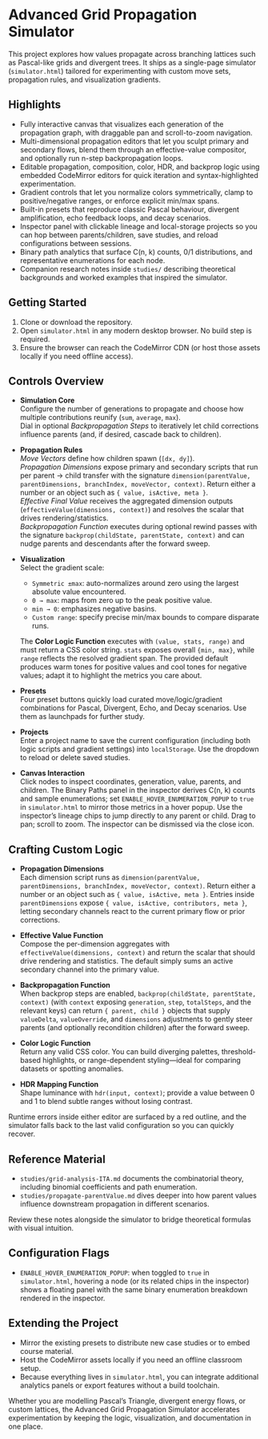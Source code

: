 # Advanced Grid Propagation Simulator

This project explores how values propagate across branching lattices such as Pascal-like grids and divergent trees. It ships as a single-page simulator (`simulator.html`) tailored for experimenting with custom move sets, propagation rules, and visualization gradients.

## Highlights
- Fully interactive canvas that visualizes each generation of the propagation graph, with draggable pan and scroll-to-zoom navigation.
- Multi-dimensional propagation editors that let you sculpt primary and secondary flows, blend them through an effective-value compositor, and optionally run n-step backpropagation loops.
- Editable propagation, composition, color, HDR, and backprop logic using embedded CodeMirror editors for quick iteration and syntax-highlighted experimentation.
- Gradient controls that let you normalize colors symmetrically, clamp to positive/negative ranges, or enforce explicit min/max spans.
- Built-in presets that reproduce classic Pascal behaviour, divergent amplification, echo feedback loops, and decay scenarios.
- Inspector panel with clickable lineage and local-storage projects so you can hop between parents/children, save studies, and reload configurations between sessions.
- Binary path analytics that surface C(n, k) counts, 0/1 distributions, and representative enumerations for each node.
- Companion research notes inside `studies/` describing theoretical backgrounds and worked examples that inspired the simulator.

## Getting Started
1. Clone or download the repository.
2. Open `simulator.html` in any modern desktop browser. No build step is required.
3. Ensure the browser can reach the CodeMirror CDN (or host those assets locally if you need offline access).

## Controls Overview
- **Simulation Core**  
  Configure the number of generations to propagate and choose how multiple contributions reunify (`sum`, `average`, `max`).  
  Dial in optional *Backpropagation Steps* to iteratively let child corrections influence parents (and, if desired, cascade back to children).

- **Propagation Rules**  
  *Move Vectors* define how children spawn (`[dx, dy]`).  
  *Propagation Dimensions* expose primary and secondary scripts that run per parent → child transfer with the signature `dimension(parentValue, parentDimensions, branchIndex, moveVector, context)`. Return either a number or an object such as `{ value, isActive, meta }`.  
  *Effective Final Value* receives the aggregated dimension outputs (`effectiveValue(dimensions, context)`) and resolves the scalar that drives rendering/statistics.  
  *Backpropagation Function* executes during optional rewind passes with the signature `backprop(childState, parentState, context)` and can nudge parents and descendants after the forward sweep.

- **Visualization**  
  Select the gradient scale:
  - `Symmetric ±max`: auto-normalizes around zero using the largest absolute value encountered.
  - `0 → max`: maps from zero up to the peak positive value.
  - `min → 0`: emphasizes negative basins.
  - `Custom range`: specify precise min/max bounds to compare disparate runs.
  
  The **Color Logic Function** executes with `(value, stats, range)` and must return a CSS color string. `stats` exposes overall `{min, max}`, while `range` reflects the resolved gradient span. The provided default produces warm tones for positive values and cool tones for negative values; adapt it to highlight the metrics you care about.

- **Presets**  
  Four preset buttons quickly load curated move/logic/gradient combinations for Pascal, Divergent, Echo, and Decay scenarios. Use them as launchpads for further study.

- **Projects**  
  Enter a project name to save the current configuration (including both logic scripts and gradient settings) into `localStorage`. Use the dropdown to reload or delete saved studies.

- **Canvas Interaction**  
  Click nodes to inspect coordinates, generation, value, parents, and children. The Binary Paths panel in the inspector derives C(n, k) counts and sample enumerations; set `ENABLE_HOVER_ENUMERATION_POPUP` to `true` in `simulator.html` to mirror those metrics in a hover popup. Use the inspector’s lineage chips to jump directly to any parent or child. Drag to pan; scroll to zoom. The inspector can be dismissed via the close icon.

## Crafting Custom Logic
- **Propagation Dimensions**  
  Each dimension script runs as `dimension(parentValue, parentDimensions, branchIndex, moveVector, context)`. Return either a number or an object such as `{ value, isActive, meta }`. Entries inside `parentDimensions` expose `{ value, isActive, contributors, meta }`, letting secondary channels react to the current primary flow or prior corrections.

- **Effective Value Function**  
  Compose the per-dimension aggregates with `effectiveValue(dimensions, context)` and return the scalar that should drive rendering and statistics. The default simply sums an active secondary channel into the primary value.

- **Backpropagation Function**  
  When backprop steps are enabled, `backprop(childState, parentState, context)` (with `context` exposing `generation`, `step`, `totalSteps`, and the relevant keys) can return `{ parent, child }` objects that supply `valueDelta`, `valueOverride`, and `dimensions` adjustments to gently steer parents (and optionally recondition children) after the forward sweep.

- **Color Logic Function**  
  Return any valid CSS color. You can build diverging palettes, threshold-based highlights, or range-dependent styling—ideal for comparing datasets or spotting anomalies.

- **HDR Mapping Function**  
  Shape luminance with `hdr(input, context)`; provide a value between 0 and 1 to blend subtle ranges without losing contrast.

Runtime errors inside either editor are surfaced by a red outline, and the simulator falls back to the last valid configuration so you can quickly recover.

## Reference Material
- `studies/grid-analysis-ITA.md` documents the combinatorial theory, including binomial coefficients and path enumeration.
- `studies/propagate-parentValue.md` dives deeper into how parent values influence downstream propagation in different scenarios.

Review these notes alongside the simulator to bridge theoretical formulas with visual intuition.

## Configuration Flags
- `ENABLE_HOVER_ENUMERATION_POPUP`: when toggled to `true` in `simulator.html`, hovering a node (or its related chips in the inspector) shows a floating panel with the same binary enumeration breakdown rendered in the inspector.

## Extending the Project
- Mirror the existing presets to distribute new case studies or to embed course material.
- Host the CodeMirror assets locally if you need an offline classroom setup.
- Because everything lives in `simulator.html`, you can integrate additional analytics panels or export features without a build toolchain.

Whether you are modelling Pascal’s Triangle, divergent energy flows, or custom lattices, the Advanced Grid Propagation Simulator accelerates experimentation by keeping the logic, visualization, and documentation in one place.

